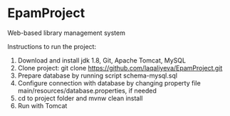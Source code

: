 # EpamProject

Web-based library management system

Instructions to run the project: 

1. Download and install jdk 1.8, Git, Apache Tomcat, MySQL
2. Clone project: git clone https://github.com/laqaliyeva/EpamProject.git
3. Prepare database by running script schema-mysql.sql
4. Configure connection with database by changing property file main/resources/database.properties, if needed
5. cd to project folder and mvnw clean install
6. Run with Tomcat 
